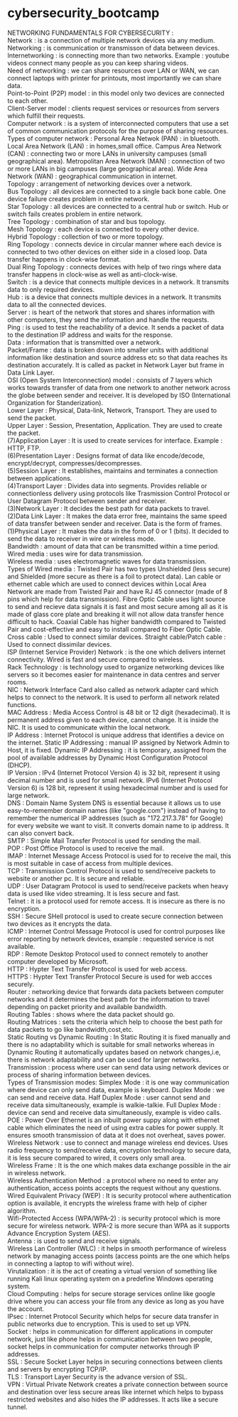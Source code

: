 # cybersecurity_bootcamp

NETWORKING FUNDAMENTALS FOR CYBERSECURITY : <br>
Network : is a connection of multiple network devices via any medium.<br>
Networking : is communication or transmisson of data between devices.<br>
Internetworking : is connecting more than two networks. Example : youtube videos connect many people as you can keep sharing videos. <br>
Need of networking : we can share resources over LAN or WAN, we can connect laptops with printer for printouts, most importantly we can share data.<br>
Point-to-Point (P2P) model : in this model only two devices are connected to each other.<br>
Client-Server model : clients request services or resources from servers which fulfill their requests.<br>
Computer network : is a system of interconnected computers that use a set of common communication protocols for the purpose of sharing resources.<br>
Types of computer network : Personal Area Netwok (PAN) : in bluetooth. Local Area Network (LAN) : in homes,small office. Campus Area Network (CAN) : connecting two or more LANs in university campuses (small geographical area). Metropolitan Area Network (MAN) : connection of two or more LANs in big campuses (large geographical area). Wide Area Network (WAN) : geographical communication in internet.<br>
Topology : arrangement of networking devices over a network.<br>
Bus Topology : all devices are connected to a single back bone cable. One device failure creates problem in entire network.<br>
Star Topology : all devices are connected to a central hub or switch. Hub or switch fails creates problem in entire network.<br>
Tree Topology : combination of star and bus topology.<br>
Mesh Topology : each device is connected to every other device.<br>
Hybrid Topology : collection of two or more topology.<br>
Ring Topology : connects device in circular manner where each device is connected to two other devices on either side in a closed loop. Data transfer happens in clock-wise format.<br>
Dual Ring Topology : connects devices with help of two rings where data transfer happens in clock-wise as well as anti-clock-wise.<br>
Switch : is a device that connects multiple devices in a network. It transmits data to only required devices. <br>
Hub : is a device that connects multiple devices in a network. It transmits data to all the connected devices. <br>
Server : is heart of the network that stores and shares information with other computers, they send the information and handle the requests.<br>
Ping : is used to test the reachability of a device. It sends a packet of data to the destination IP address and waits for the response. <br>
Data : information that is transmitted over a network. <br>
Packet/Frame : data is broken down into smaller units with additional information like destination and source address etc so that data reaches its destination accurately. It is called as packet in Network Layer but frame in Data Link Layer. <br>
OSI (Open System Interconnection) model : consists of 7 layers which works towards transfer of data from one network to another network across the globe between sender and receiver. It is developed by ISO (International Organization for Standerization). <br>
Lower Layer : Physical, Data-link, Network, Transport. They are used to send the packet. <br>
Upper Layer : Session, Presentation, Application. They are used to create the packet. <br>
(7)Application Layer : It is used to create services for interface. Example : HTTP, FTP. <br>
(6)Presentation Layer : Designs format of data like encode/decode, encrypt/decrypt, compresses/decompresses. <br>
(5)Session Layer : It establishes, maintains and terminates a connection between applications. <br>
(4)Transport Layer : Divides data into segments. Provides reliable or connectionless delivery using protocols like Trasmission Control Protocol or User Datagram Protocol between sender and receiver. <br>
(3)Network Layer : It decides the best path for data packets to travel.<br>
(2)Data Link Layer : It makes the data error free, maintains the same speed of data transfer between sender and receiver. Data is the form of frames. <br>
(1)Physical Layer : It makes the data in the form of 0 or 1 (bits). It decided to send the data to receiver in wire or wireless mode. <br>
Bandwidth : amount of data that can be transmitted within a time period. <br>
Wired media : uses wire for data transmission. <br>
Wireless media : uses electromagnetic waves for data transmission. <br>
Types of Wired media : Twisted Pair has two types Unshielded (less secure) and Shielded (more secure as there is a foil to protect data). Lan cable or ethernet cable which are used to connect devices within Local Area Network are made from Twisted Pair and have RJ 45 connector (made of 8 pins which help for data transmission). Fibre Optic Cable uses light source to send and recieve data signals it is fast and most secure among all as it is made of glass core plate and breaking it will not allow data transfer hence difficult to hack. Coaxial Cable has higher bandwidth compared to Twisted Pair and cost-effective and easy to install compared to Fiber Optic Cable. <br>
Cross cable : Used to connect similar devices. Straight cable/Patch cable : Used to connect dissimilar devices. <br>
ISP (Internet Service Provider) Network : is the one which delivers internet connectivity. Wired is fast and secure compared to wireless. <br>
Rack Technology : is technology used to organize networking devices like servers so it becomes easier for maintenance in data centres and server rooms. <br>
NIC : Network Interface Card also called as network adapter card which helps to connect to the network. It is used to perform all network related functions. <br>
MAC Address : Media Access Control is 48 bit or 12 digit (hexadecimal). It is permanent address given to each device, cannot change. It is inside the NIC. It is used to communicate within the local network. <br>
IP Address : Internet Protocol is unique address that identifies a device on the internet. Static IP Addressing : manual IP assigned by Network Admin to Host, it is fixed. Dynamic IP Addressing : it is temporary, assigned from the pool of available addresses by Dynamic Host Configuration Protocol (DHCP). <br>
IP Version : IPv4 (Internet Protocol Version 4) is 32 bit, represent it using decimal number and is used for small network. IPv6 (Internet Protocol Version 6) is 128 bit, represent it using hexadecimal number and is used for large network. <br>
DNS : Domain Name System DNS is essential because it allows us to use easy-to-remember domain names (like "google.com") instead of having to remember the numerical IP addresses (such as "172.217.3.78" for Google) for every website we want to visit. It converts domain name to ip address. It can also convert back. <br>
SMTP : Simple Mail Transfer Protocol is used for sending the mail. <br>
POP : Post Office Protocol is used to receive the mail. <br>
IMAP : Internet Message Access Protocol is used for to receive the mail, this is most suitable in case of access from multiple devices. <br>
TCP : Transmission Control Protocol is used to send/receive packets to website or another pc. It is secure and reliable. <br>
UDP : User Datagram Protocol is used to send/receive packets when heavy data is used like video streaming. It is less secure and fast. <br>
Telnet : it is a protocol used for remote access. It is insecure as there is no encryption. <br>
SSH : Secure SHell protocol is used to create secure connection between two devices as it encrypts the data. <br>
ICMP : Internet Control Message Protocol is used for control purposes like error reporting by network devices, example : requested service is not available. <br>
RDP : Remote Desktop Protocol used to connect remotely to another computer developed by Microsoft. <br>
HTTP : Hypter Text Transfer Protocol is used for web access. <br>
HTTPS : Hypter Text Transfer Protocol Secure is used for web accces securely. <br>
Router : networking device that forwards data packets between computer networks and it determines the best path for the information to travel depending on packet priority and available bandwidth. <br>
Routing Tables : shows where the data packet should go. <br>
Routing Matrices : sets the criteria which help to choose the best path for data packets to go like bandwidth,cost,etc. <br>
Static Routing vs Dynamic Routing : In Static Routing it is fixed manually and there is no adaptability which is suitable for small networks whereas in Dynamic Routing it automatically updates based on network changes,i.e, there is network adaptability and can be used for larger networks. <br>
Transmission : process where user can send data using network devices or process of sharing information between devices. <br>
Types of Transmission modes: Simplex Mode : it is one way communication where device can only send data, example is keyboard. Duplex Mode : we can send and receive data. Half Duplex Mode : user cannot send and receive data simultaneously, example is walkie-talkie. Full Duplex Mode : device can send and receive data simultaneously, example is video calls. <br>
POE : Power Over Ethernet is an inbuilt power suppy along with ethernet cable which eliminates the need of using extra cables for power supply. It ensures smooth transmission of data at it does not overheat, saves power. <br>
Wireless Network : use to connect and manage wireless end devices. Uses radio frequency to send/receive data, encryption technology to secure data, it is less secure compared to wired, it covers only small area. <br>
Wireless Frame : It is the one which makes data exchange possible in the air in wireless network. <br>
Wireless Authentication Method : a protocol where no need to enter any authentication, access points accepts the request without any questions. <br>
Wired Equivalent Privacy (WEP) : It is security protocol where authentication option is available, it encrypts the wireless frame with help of cipher algorithm. <br>
Wifi-Protected Access (WPA/WPA-2) : is security protocol which is more secure for wireless network. WPA-2 is more secure than WPA as it supports Advance Encryption System (AES).<br>
Antenna : is used to send and receive signals. <br>
Wireless Lan Controller (WLC) : it helps in smooth performance of wireless network by managing access points (access points are the one which helps in connecting a laptop to wifi without wire). <br>
Virutalization : it is the act of creating a virtual version of something like running Kali linux operating system on a predefine Windows operating system. <br>
Cloud Computing : helps for secure storage services online like google drive where you can access your file from any device as long as you have the account. <br>
IPsec : Internet Protocol Security which helps for secure data transfer in public networks due to encryption. This is used to set up VPN. <br>
Socket : helps in communication for different applications in computer network, just like phone helps in communication between two people, socket helps in communication for computer networks through IP addresses. <br>
SSL : Secure Socket Layer helps in securing connections between clients and servers by encrypting TCP/IP. <br>
TLS : Transport Layer Security is the advance version of SSL. <br>
VPN : Virtual Private Network creates a private connection between source and destination over less secure areas like internet which helps to bypass restricted websites and also hides the IP addresses. It acts like a secure tunnel. <br>

